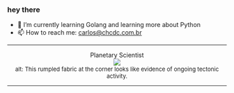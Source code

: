 ### hey there 

- :seedling: I’m currently learning Golang and learning more about Python
- :mailbox: How to reach me: carlos@chcdc.com.br


---


<!-- xkcd -->
<p align="center">Planetary Scientist</br><img src=https://imgs.xkcd.com/comics/planetary_scientist.png></br><font size =2>alt: This rumpled fabric at the corner looks like evidence of ongoing tectonic activity.</br></font></p></table></p> 


<!-- xkcd -->
---
